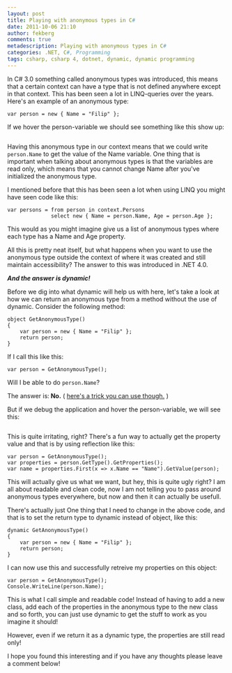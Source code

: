 ```yaml
---
layout: post
title: Playing with anonymous types in C#
date: 2011-10-06 21:10
author: fekberg
comments: true
metadescription: Playing with anonymous types in C#
categories: .NET, C#, Programming
tags: csharp, csharp 4, dotnet, dynamic, dynamic programming
---
```

In C# 3.0 something called anonymous types was introduced, this means that a certain context can have a type that is not defined anywhere except in that context. This has been seen a lot in LINQ-queries over the years. Here's an example of an anonymous type:

	var person = new { Name = "Filip" };

<!--excerpt-->
If we hover the person-variable we should see something like this show up:

<img src="http://dl.dropbox.com/u/4396175/anonymous_types.png" alt="" />

Having this anonymous type in our context means that we could write `person.Name` to get the value of the Name variable. One thing that is important when talking about anonymous types is that the variables are read only, which means that you cannot change Name after you've initialized the anonymous type.

I mentioned before that this has been seen a lot when using LINQ you might have seen code like this:

	var persons = from person in context.Persons
    	          select new { Name = person.Name, Age = person.Age };

This would as you might imagine give us a list of anonymous types where each type has a Name and Age property.

All this is pretty neat itself, but what happens when you want to use the anonymous type outside the context of where it was created and still maintain accessibility? The answer to this was introduced in .NET 4.0.

<strong><em>And the answer is dynamic!</em></strong>

Before we dig into what dynamic will help us with here, let's take a look at how we can return an anonymous type from a method without the use of dynamic. Consider the following method:

	object GetAnonymousType()
	{
	    var person = new { Name = "Filip" };
	    return person;
	}

If I call this like this:

	var person = GetAnonymousType();

Will I be able to do `person.Name`?

The answer is:<strong> No.</strong> ( <a href="http://tomasp.net/blog/cannot-return-anonymous-type-from-method.aspx">here's a trick you can use though.</a> )

But if we debug the application and hover the person-variable, we will see this:

<img src="http://dl.dropbox.com/u/4396175/anonymous_type_hover.png" alt="" />

This is quite irritating, right? There's a fun way to actually get the property value and that is by using reflection like this:

	var person = GetAnonymousType();
	var properties = person.GetType().GetProperties();
	var name = properties.First(x => x.Name == "Name").GetValue(person);

This will actually give us what we want, but hey, this is quite ugly right? I am all about readable and clean code, now I am not telling you to pass around anonymous types everywhere, but now and then it can actually be usefull.

There's actually just One thing that I need to change in the above code, and that is to set the return type to dynamic instead of object, like this:

	dynamic GetAnonymousType()
	{
	    var person = new { Name = "Filip" };
	    return person;
	}

I can now use this and successfully retreive my properties on this object:

	var person = GetAnonymousType();
	Console.WriteLine(person.Name);

This is what I call simple and readable code! Instead of having to add a new class, add each of the properties in the anonymous type to the new class and so forth, you can just use dynamic to get the stuff to work as you imagine it should!

However, even if we return it as a dynamic type, the properties are still read only!

I hope you found this interesting and if you have any thoughts please leave a comment below!
